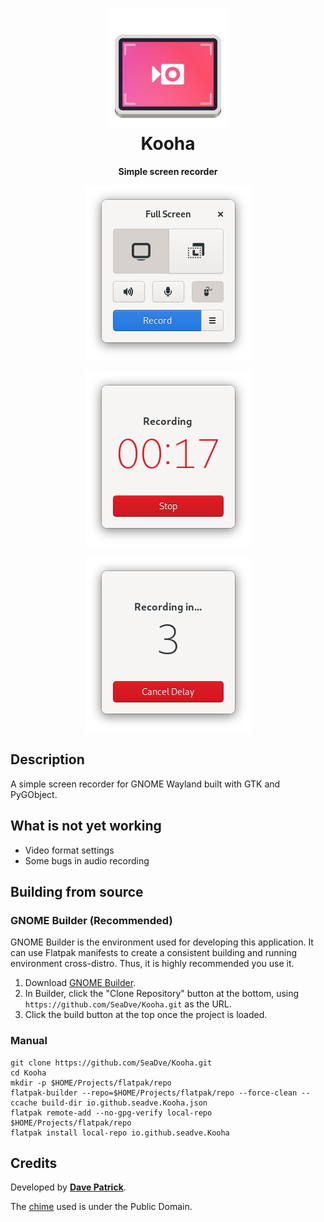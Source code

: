 <h1 align="center">
	<img src="data/logo/io.github.seadve.Kooha.svg" alt="Kooha" width="192" height="192"/><br>
	Kooha
</h1>


<p align="center"><strong>Simple screen recorder</strong></p>

<p align="center">
  <img src="screenshots/Kooha-screenshot.png"/>
</p>

<p align="center">
  <img src="screenshots/Kooha-screenshot2.png"/>
</p>

<p align="center">
  <img src="screenshots/Kooha-screenshot3.png"/>
</p>


## Description
A simple screen recorder for GNOME Wayland built with GTK and PyGObject.


## What is not yet working
* Video format settings
* Some bugs in audio recording


## Building from source

### GNOME Builder (Recommended)
GNOME Builder is the environment used for developing this application. It can use Flatpak manifests to create a consistent building and running environment cross-distro. Thus, it is highly recommended you use it.

1. Download [GNOME Builder](https://flathub.org/apps/details/org.gnome.Builder).
2. In Builder, click the "Clone Repository" button at the bottom, using `https://github.com/SeaDve/Kooha.git` as the URL.
3. Click the build button at the top once the project is loaded.


### Manual
```
git clone https://github.com/SeaDve/Kooha.git
cd Kooha
mkdir -p $HOME/Projects/flatpak/repo
flatpak-builder --repo=$HOME/Projects/flatpak/repo --force-clean --ccache build-dir io.github.seadve.Kooha.json
flatpak remote-add --no-gpg-verify local-repo $HOME/Projects/flatpak/repo
flatpak install local-repo io.github.seadve.Kooha
```


## Credits

Developed by **[Dave Patrick](https://github.com/SeaDve)**.

The [chime](https://soundbible.com/1598-Electronic-Chime.html) used is under the Public Domain.
